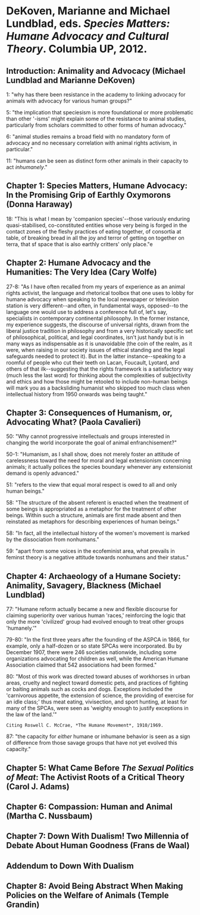 DeKoven, Marianne and Michael Lundblad, eds. *Species Matters: Humane Advocacy and Cultural Theory*. Columbia UP, 2012.
===

Introduction: Animality and Advocacy (Michael Lundblad and Marianne DeKoven)
---

1:  "why has there been resistance in the academy to linking advocacy for animals with advocacy for various human groups?"

5:  "the implication that speciesism is more foundational or more problematic than other '-isms' might explain some of the resistance to animal studies, particularly from scholars committed to other forms of human advocacy."

6:  "animal studies remains a broad field with no mandatory form of advocacy and no necessary correlation with animal rights activism, in particular."

11:  "humans can be seen as distinct form other animals in their capacity to act *inhumanely*."

Chapter 1: Species Matters, Humane Advocacy: In the Promising Grip of Earthly Oxymorons (Donna Haraway)
---

18:  "This is what I mean by 'companion species'--those variously enduring quasi-stabilised, co-constituted entities whose very being is forged in the contact zones of the fleshy practices of eating together, of consortia at table, of breaking bread in all the joy and terror of getting on together on terra, that sf space that is also earthly critters' only place."e

Chapter 2: Humane Advocacy and the Humanities: The Very Idea (Cary Wolfe)
---

27-8:  "As I have often recalled from my years of experience as an animal rights activist, the language and rhetorical toolbox that one uses to lobby for humane advocacy when speaking to the local newspaper or television station is very different--and often, in fundamental ways, opposed--to the language one would use to address a conference full of, let's say, specialists in contemporary continental philosophy. In the former instance, my experience suggests, the discourse of universal rights, drawn from the liberal justice tradition in philosophy and from a very historically specific set of philosophical, political, and legal coordinates, isn't just handy but is in many ways as indispensable as it is unavoidable (the coin of the realm, as it were, when raising in our society issues of ethical standing and the legal safeguards needed to protect it). But in the latter instance--speaking to a roomful of people who cut their teeth on Lacan, Foucault, Lyotard, and others of that ilk--suggesting that the rights framework is a satisfactory way (much less the last word) for thinking about the complexities of subjectivity and ethics and how those might be retooled to include non-human beings will mark you as a backsliding humanist who skipped too much class when intellectual history from 1950 onwards was being taught."

Chapter 3: Consequences of Humanism, or, Advocating What? (Paola Cavalieri)
---

50:  "Why cannot progressive intellectuals and groups interested in changing the world incorporate the goal of animal enfranchisement?"

50-1:  "Humanism, as I shall show, does not merely foster an attitude of carelessness toward the need for moral and legal extensionism concerning animals; it actually polices the species boundary whenever any extensionist demand is openly advanced."

51:  "refers to the view that equal moral respect is owed to all and only human beings."

58:  "The structure of the absent referent is enacted when the treatment of some beings is appropriated as a metaphor for the treatment of other beings. Within such a structure, animals are first made absent and then reinstated as metaphors for describing experiences of human beings."

58:  "In fact, all the intellectual history of the women's movement is marked by the dissociation from nonhumans."

59:  "apart from some voices in the ecofeminist area, what prevails in feminst theory is a negative attitude towards nonhumans and their status."

Chapter 4: Archaeology of a Humane Society: Animality, Savagery, Blackness (Michael Lundblad)
---

77:  "Humane reform actually became a new and flexible discourse for claiming superiority over various human 'races,' reinforcing the logic that only the more 'civilized' group had evolved enough to treat other groups 'humanely.'"

79-80:  "In the first three years after the founding of the ASPCA in 1866, for example, only a half-dozen or so state SPCAs were incorporated. Bu by December 1907, there were 246 societies nationwide, including some organizations advocating for children as well, while the American Humane Association claimed that 542 associations had been formed."

80:  "Most of this work was directed toward abuses of workhorses in urban areas, cruelty and neglect toward domestic pets, and practices of fighting or baiting animals such as cocks and dogs. Exceptions included the 'carnivorous appetite, the extension of science, the providing of exercise for an idle class;' thus meat eating, vivisection, and sport hunting, at least for many of the SPCAs, were seen as 'weighty enough to justify exceptions in the law of the land.'"

	Citing Roswell C. McCrae, *The Humane Movement*, 1910/1969.

87:  "the capacity for *either* humane or inhumane behavior is seen as a sign of difference from those savage groups that have not yet evolved this capacity."

Chapter 5: What Came Before *The Sexual Politics of Meat*: The Activist Roots of a Critical Theory (Carol J. Adams)
---

Chapter 6: Compassion: Human and Animal (Martha C. Nussbaum)
---

Chapter 7: Down With Dualism! Two Millennia of Debate About Human Goodness (Frans de Waal)
---

Addendum to Down With Dualism
---

Chapter 8: Avoid Being Abstract When Making Policies on the Welfare of Animals (Temple Grandin)
---